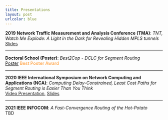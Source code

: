 ```yaml
---
title: Presentations
layout: post
urlcolor: blue
--- 
```


<span class="anchor" id="Presentations & Posters"></span> 

**2019 Network Traffic Measurement and Analysis Conference (TMA)**: *TNT, Watch Me Explode: A Light in the Dark for Revealing Hidden MPLS tunnels*
[Slides](https://drive.google.com/open?id=1_jedHe11BJ5BXX8b6PEQ5zMcTI6UAKxt)    

---

**Doctoral School (Poster)**: *Best2Cop - DCLC for Segment Routing*  
[Poster](https://drive.google.com/file/d/11ocpVQWA3fY-GZrkdyRwwFHPH93xvK8h/view?usp=sharing)
<span style="color:#FFB366"> **Best Poster Award** </span>
 
---

**2020 IEEE International Symposium on Network Computing and Applications (NCA)**: *Computing Delay-Constrained, Least Cost Paths for Segment Routing is Easier Than You Think*  
[Video Presentation](https://youtu.be/U1Aa0151D_k), [Slides](https://drive.google.com/file/d/13nelTDwJFsp6Cw1fXWiY3D5onqqx1V6q/view?usp=sharing)         

---

**2021 IEEE INFOCOM**: *A Fast-Convergence Routing of the Hot-Potato*  
TBD
 


